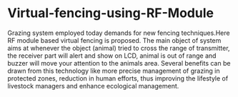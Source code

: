 # Virtual-fencing-using-RF-Module
Grazing system employed today demands for new fencing techniques.Here RF module based virtual fencing is proposed. The main object of system aims at whenever the object (animal) tried to cross the range of transmitter, the receiver part will alert and show on LCD, animal is out of range and buzzer will move your attention to the animals area. Several benefits can be drawn from this technology like more precise management of grazing in protected zones, reduction in human efforts, thus improving the lifestyle of livestock managers and enhance ecological management.  
